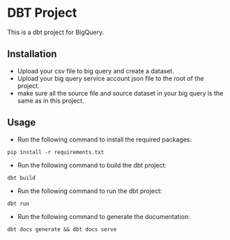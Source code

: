 # DBT Project
This is a dbt project for BigQuery.

## Installation
- Upload your csv file to big query and create a dataset. 
- Upload your big query service account json file to the root of the project.
- make sure all the source file and source dataset in your big query is the same as in this project.

## Usage
- Run the following command to install the required packages:
```
pip install -r requirements.txt
```
- Run the following command to build the dbt project:
```
dbt build
```
- Run the following command to run the dbt project:
```
dbt run
```
- Run the following command to generate the documentation:
```
dbt docs generate && dbt docs serve
```


